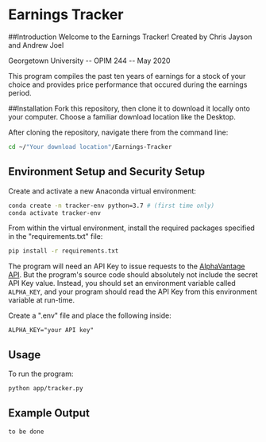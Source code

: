 # Earnings Tracker

##Introduction
Welcome to the Earnings Tracker! 
Created by Chris Jayson and Andrew Joel

Georgetown University -- OPIM 244 -- May 2020

This program compiles the past ten years of earnings for a stock of your choice and provides price performance that occured during the earnings period. 

##Installation 
Fork this repository, then clone it to download it locally onto your computer.
Choose a familiar download location like the Desktop.

After cloning the repository, navigate there from the command line:

```sh
cd ~/"Your download location"/Earnings-Tracker
```
## Environment Setup and Security Setup

Create and activate a new Anaconda virtual environment:
```sh
conda create -n tracker-env python=3.7 # (first time only)
conda activate tracker-env
```
From within the virtual environment, install the required packages specified in the "requirements.txt" file:

```sh
pip install -r requirements.txt
```
The program will need an API Key to issue requests to the [AlphaVantage API](https://www.alphavantage.co). But the program's source code should absolutely not include the secret API Key value. Instead, you should set an environment variable called `ALPHA_KEY`, and your program should read the API Key from this environment variable at run-time.

Create a ".env" file and place the following inside:

```
ALPHA_KEY="your API key"
```
## Usage 
To run the program:

```sh
python app/tracker.py
```

## Example Output
```sh
to be done
```

